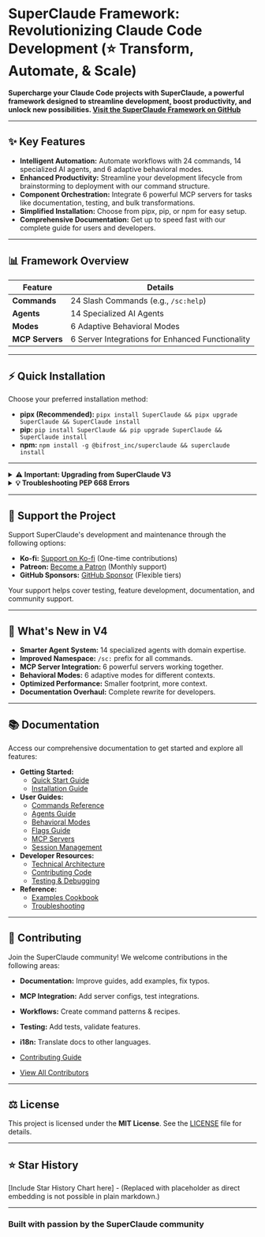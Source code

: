 # SuperClaude Framework: Revolutionizing Claude Code Development (⭐ Transform, Automate, & Scale)

**Supercharge your Claude Code projects with SuperClaude, a powerful framework designed to streamline development, boost productivity, and unlock new possibilities. [Visit the SuperClaude Framework on GitHub](https://github.com/SuperClaude-Org/SuperClaude_Framework)**

---

## ✨ Key Features

*   **Intelligent Automation:** Automate workflows with 24 commands, 14 specialized AI agents, and 6 adaptive behavioral modes.
*   **Enhanced Productivity:** Streamline your development lifecycle from brainstorming to deployment with our command structure.
*   **Component Orchestration:** Integrate 6 powerful MCP servers for tasks like documentation, testing, and bulk transformations.
*   **Simplified Installation:** Choose from pipx, pip, or npm for easy setup.
*   **Comprehensive Documentation:** Get up to speed fast with our complete guide for users and developers.

---

## 📊 Framework Overview

| Feature         | Details                                         |
| --------------- | ----------------------------------------------- |
| **Commands**    | 24 Slash Commands (e.g., `/sc:help`)            |
| **Agents**      | 14 Specialized AI Agents                        |
| **Modes**       | 6 Adaptive Behavioral Modes                     |
| **MCP Servers** | 6 Server Integrations for Enhanced Functionality |

---

## ⚡ Quick Installation

Choose your preferred installation method:

*   **pipx (Recommended):** `pipx install SuperClaude && pipx upgrade SuperClaude && SuperClaude install`
*   **pip:** `pip install SuperClaude && pip upgrade SuperClaude && SuperClaude install`
*   **npm:** `npm install -g @bifrost_inc/superclaude && superclaude install`

---

<details>
<summary><b>⚠️ Important: Upgrading from SuperClaude V3</b></summary>

**If you have SuperClaude V3 installed, you SHOULD uninstall it before installing V4:**

```bash
# Uninstall V3 first
Remove all related files and directories :
*.md *.json and commands/

# Then install V4
pipx install SuperClaude && pipx upgrade SuperClaude && SuperClaude install
```

**✅ What gets preserved during upgrade:**
- ✓ Your custom slash commands (outside `commands/sc/`)
- ✓ Your custom content in `CLAUDE.md` 
- ✓ Claude Code's `.claude.json`, `.credentials.json`, `settings.json` and `settings.local.json`
- ✓ Any custom agents and files you've added

**⚠️ Note:** Other SuperClaude-related `.json` files from V3 may cause conflicts and should be removed.

</details>

<details>
<summary><b>💡 Troubleshooting PEP 668 Errors</b></summary>

```bash
# Option 1: Use pipx (Recommended)
pipx install SuperClaude

# Option 2: User installation
pip install --user SuperClaude

# Option 3: Force installation (use with caution)
pip install --break-system-packages SuperClaude
```
</details>

---

## 💖 Support the Project

Support SuperClaude's development and maintenance through the following options:

*   **Ko-fi:** [Support on Ko-fi](https://ko-fi.com/superclaude) (One-time contributions)
*   **Patreon:** [Become a Patron](https://patreon.com/superclaude) (Monthly support)
*   **GitHub Sponsors:** [GitHub Sponsor](https://github.com/sponsors/SuperClaude-Org) (Flexible tiers)

Your support helps cover testing, feature development, documentation, and community support.

---

## 🎉 What's New in V4

*   **Smarter Agent System:** 14 specialized agents with domain expertise.
*   **Improved Namespace:** `/sc:` prefix for all commands.
*   **MCP Server Integration:** 6 powerful servers working together.
*   **Behavioral Modes:** 6 adaptive modes for different contexts.
*   **Optimized Performance:** Smaller footprint, more context.
*   **Documentation Overhaul:** Complete rewrite for developers.

---

## 📚 Documentation

Access our comprehensive documentation to get started and explore all features:

*   **Getting Started:**
    *   [Quick Start Guide](Docs/Getting-Started/quick-start.md)
    *   [Installation Guide](Docs/Getting-Started/installation.md)
*   **User Guides:**
    *   [Commands Reference](Docs/User-Guide/commands.md)
    *   [Agents Guide](Docs/User-Guide/agents.md)
    *   [Behavioral Modes](Docs/User-Guide/modes.md)
    *   [Flags Guide](Docs/User-Guide/flags.md)
    *   [MCP Servers](Docs/User-Guide/mcp-servers.md)
    *   [Session Management](Docs/User-Guide/session-management.md)
*   **Developer Resources:**
    *   [Technical Architecture](Docs/Developer-Guide/technical-architecture.md)
    *   [Contributing Code](Docs/Developer-Guide/contributing-code.md)
    *   [Testing & Debugging](Docs/Developer-Guide/testing-debugging.md)
*   **Reference:**
    *   [Examples Cookbook](Docs/Reference/examples-cookbook.md)
    *   [Troubleshooting](Docs/Reference/troubleshooting.md)

---

## 🤝 Contributing

Join the SuperClaude community! We welcome contributions in the following areas:

*   **Documentation:** Improve guides, add examples, fix typos.
*   **MCP Integration:** Add server configs, test integrations.
*   **Workflows:** Create command patterns & recipes.
*   **Testing:** Add tests, validate features.
*   **i18n:** Translate docs to other languages.

*   [Contributing Guide](CONTRIBUTING.md)
*   [View All Contributors](https://github.com/SuperClaude-Org/SuperClaude_Framework/graphs/contributors)

---

## ⚖️ License

This project is licensed under the **MIT License**. See the [LICENSE](LICENSE) file for details.

---

## ⭐ Star History

[Include Star History Chart here] - (Replaced with placeholder as direct embedding is not possible in plain markdown.)

---

### **Built with passion by the SuperClaude community**